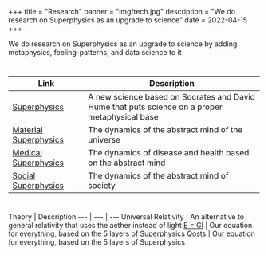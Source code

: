 +++
title = "Research"
banner = "img/tech.jpg"
description = "We do research on Superphysics as an upgrade to science"
date = 2022-04-15
+++

We do research on Superphysics as an upgrade to science by adding metaphysics, feeling-patterns, and data science to it 

#

Link | Description 
--- | ---
[Superphysics](https://superphysics.one) &nbsp; &nbsp; &nbsp; | A new science based on Socrates and David Hume that puts science on a proper metaphysical base  
[Material Superphysics](https://superphysics.one/material) &nbsp; &nbsp; &nbsp; | The dynamics of the abstract mind of the universe
[Medical Superphysics](https://superphysics.one/medical) &nbsp; &nbsp; &nbsp; | The dynamics of disease and health based on the abstract mind
[Social Superphysics](https://superphysics.one/social) &nbsp; &nbsp; &nbsp; | The dynamics of the abstract mind of society 


#

Theory | Description
--- | --- | ---
Universal Relativity | An alternative to general relativity that uses the aether instead of light
[E = Gl](https://superphysics.one/articles/pantrynomics/the-eagle) | Our equation for everything, based on the 5 layers of Superphysics
[Qosts](https://superphysics.one/material/qost) | Our equation for everything, based on the 5 layers of Superphysics

